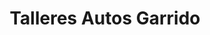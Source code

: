 ---
title: "Talleres Autos Garrido"
url: /ubeda/talleres-autos-garrido/
shop: reparación de automóviles
---